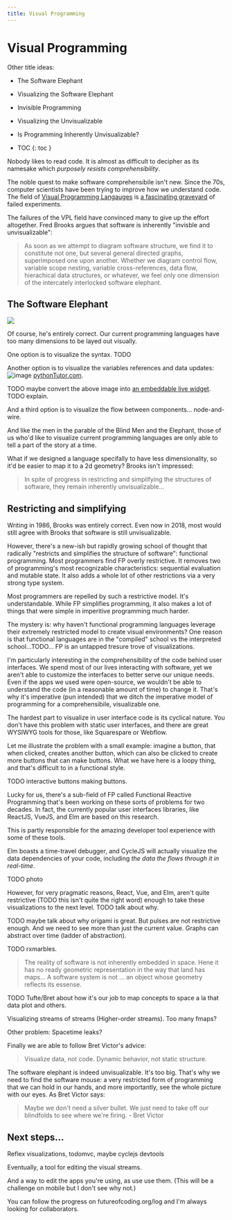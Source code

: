 ```yaml
---
title: Visual Programming
---
```


# Visual Programming

Other title ideas:

* The Software Elephant
* Visualizing the Software Elephant
* Invisible Programming
* Visualizing the Unvisualizable
* Is Programming Inherently Unvisualizable?

* TOC
{: toc }

Nobody likes to read code. It is almost as difficult to decipher as its namesake which *purposely resists comprehensibility*.

The noble quest to make software comprehensibile isn't new. Since the 70s, computer scientists have been trying to improve how we understand code. The field of [Visual Programming Langauges](https://en.wikipedia.org/wiki/Visual_programming_language) is [a fascinating graveyard](https://docs.google.com/presentation/d/1MD-CgzODFWzdpnYXr8bEgysfDmb8PDV6iCAjH5JIvaI/edit#slide=id.g1da0625f1b_0_92) of failed experiments.

The failures of the VPL field have convinced many to give up the effort altogether. Fred Brooks argues that software is inherently "invisble and unvisualizable":

> As soon as we attempt to diagram software  structure, we find it to constitute not one, but several general directed graphs, superimposed one upon another. Whether we diagram control flow, variable scope nesting, variable cross-references, data flow, hierachical data structures, or whatever, we feel only one dimension of the intercately interlocked software elephant. 

## The Software Elephant 

![](https://equilibregaia.files.wordpress.com/2011/02/conte-sufc3ad0001-copiaeng.jpg?w=1075)

Of course, he's entirely correct. Our current programming languages have too many dimensions to be layed out visually.

One option is to visualize the syntax. TODO

Another option is to visualize the variables references and data updates: 
![image](https://user-images.githubusercontent.com/2288939/41919846-750dadd0-792d-11e8-8435-1cf1e2257606.png) [pythonTutor.com](http://pythontutor.com/).

TODO maybe convert the above image into [an embeddable live widget](http://pythontutor.com/embedding-demo.html). TODO explain.

And a third option is to visualize the flow between components... node-and-wire.

And like the men in the parable of the Blind Men and the Elephant, those of us who'd like to visualize current programming languages are only able to tell a part of the story at a time.

What if we designed a language specifally to have less dimensionality, so it'd be easier to map it to a 2d geometry? Brooks isn't impressed:

> In spite of progress in restricting and simplifying the structures of software, they remain inherently unvisualizable...

## Restricting and simplifying

Writing in 1986, Brooks was entirely correct. Even now in 2018, most would still agree with Brooks that software is still unvisualizable. 

However, there's a new-ish but rapidly growing school of thought that radically "restricts and simplifies the structure of software": functional programming. Most programmers find FP overly restrictive. It removes two of programming's most recognizable characteristics: sequential evaluation and mutable state. It also adds a whole lot of other restrictions via a very strong type system.

Most programmers are repelled by such a restrictive model. It's understandable. While FP simplifies programming, it also makes a lot of things that were simple in imperitive programming much harder.

The mystery is: why haven't functional programming languages leverage their extremely restricted model to create visual environments? One reason is that functional languages are in the "compiled" school vs the interpreted school...TODO... FP is an untapped tresure trove of visualizations.

I'm particularly interesting in the comprehensibility of the code behind user interfaces. We spend most of our lives interacting with software, yet we aren't able to customize the interfaces to better serve our unique needs. Even if the apps we used were open-source, we wouldn't be able to understand the code (in a reasonable amount of time) to change it. That's why it's imperative (pun intended) that we ditch the imperative model of programming for a comprehensibile, visualizable one.

The hardest part to visualize in user interface code is its cyclical nature. You don't have this problem with static user interfaces, and there are great WYSIWYG tools for those, like Squarespare or Webflow.

Let me illustrate the problem with a small example: imagine a button, that when clicked, creates another button, which can also be clicked to create more buttons that can make buttons. What we have here is a loopy thing, and that's difficult to in a functional style.

TODO interactive buttons making buttons.

Lucky for us, there's a sub-field of FP called Functional Reactive Programming that's been working on these sorts of problems for two decades. In fact, the currently popular user interfaces libraries, like ReactJS, VueJS, and Elm are based on this research.

This is partly responsible for the amazing developer tool experience with some of these tools.

Elm boasts a time-travel debugger, and CycleJS will actually visualize the data dependencies of your code, including *the data the flows through it in real-time*.

TODO photo

However, for very pragmatic reasons, React, Vue, and Elm, aren't quite restrictive (TODO this isn't quite the right word) enough to take these visualizations to the next level. TODO talk about why.

TODO maybe talk about why origami is great. But pulses are not restrictive enough. And we need to see more than just the current value. Graphs can abstract over time (ladder of abstraction).

TODO rxmarbles.

> The reality of software is not inherently embedded in space. Hene it has no ready geometric representation in the way that land has maps... A software system is not ... an object whose geometry reflects its essense.

TODO Tufte/Bret about how it's our job to map concepts to space a la that data plot and others.

Visualizing streams of streams (Higher-order streams). Too many fmaps?

Other problem: Spacetime leaks?

Finally we are able to follow Bret Victor's advice: 

> Visualize data, not code. Dynamic behavior, not static structure.

The software elephant is indeed unvisualizable. It's too big. That's why we need to find the software mouse: a very restricted form of programming that we can hold in our hands, and more importantly, see the whole picture with our eyes. As Bret Victor says:

> Maybe we don't need a silver bullet. We just need to take off our blindfolds to see where we're firing. - Bret Victor

## Next steps...

Reflex visualizations, todomvc, maybe cyclejs devtools

Eventually, a tool for editing the visual streams. 

And a way to edit the apps you're using, as use use them. (This will be a challenge on mobile but I don't see why not.)

You can follow the progress on futureofcoding.org/log and I'm always looking for collaborators.

<script>

(function(i,s,o,g,r,a,m){i['GoogleAnalyticsObject']=r;i[r]=i[r]||function(){
(i[r].q=i[r].q||[]).push(arguments)},i[r].l=1*new Date();a=s.createElement(o),
m=s.getElementsByTagName(o)[0];a.async=1;a.src=g;m.parentNode.insertBefore(a,m)
})(window,document,'script','https://www.google-analytics.com/analytics.js','ga');

ga('create', 'UA-103157758-1', 'auto');
ga('send', 'pageview');

</script>
<script repoPath="stevekrouse/futureofcoding.org" type="text/javascript" src="/unbreakable-links/index.js"></script>
